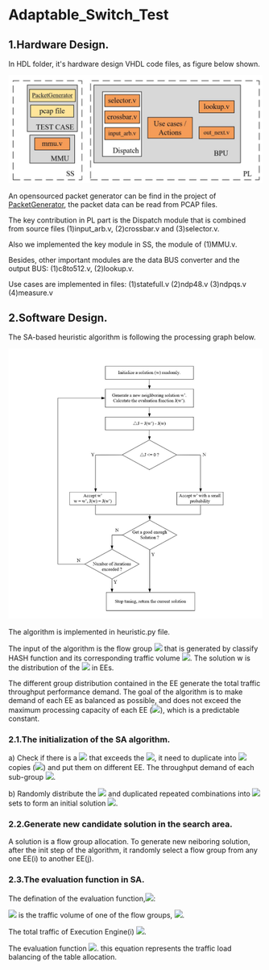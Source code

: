 

# Adaptable_Switch_Test

## 1.Hardware Design.

In HDL folder, it's hardware design VHDL code files, as figure below shown.

![image](https://github.com/Adaptable-Switch/AS_test/blob/master/figs/bpu2.jpg)

An opensourced packet generator can be find in the project of [PacketGenerator](https://github.com/NetFPGA/netfpga/wiki/PacketGenerator), the packet data can be read from PCAP files.

The key contribution in PL part is the Dispatch module that is combined from source files (1)input_arb.v, (2)crossbar.v and (3)selector.v.

Also we implemented the key module in SS, the module of (1)MMU.v.


Besides, other important modules are the data BUS converter and the output BUS: (1)c8to512.v, (2)lookup.v.

Use cases are implemented in files: (1)statefull.v (2)ndp48.v (3)ndpqs.v (4)measure.v

## 2.Software Design.

The SA-based heuristic algorithm is following the processing graph below.

![image](https://github.com/Adaptable-Switch/AS_test/blob/master/figs/Saprocess2.jpg)

The algorithm is implemented in heuristic.py file.



The input of the algorithm is the flow group ![](https://render.githubusercontent.com/render/math?math=G\\_{id}[j]) that is generated by classify HASH function and its corresponding traffic volume ![](https://render.githubusercontent.com/render/math?math=D\\_{id}[j]). The solution w is the distribution of the ![](https://render.githubusercontent.com/render/math?math=G\\_{id}[j]) in EEs. 

The different group distribution contained in the EE generate the total traffic throughput performance demand. The goal of the algorithm is to make demand of each EE as balanced as possible, and does not exceed the maximum processing capacity  of each EE (![](https://render.githubusercontent.com/render/math?math=P_{max})), which is a predictable constant.

### 2.1.The initialization of the SA algorithm.

a) Check if there is a ![](https://render.githubusercontent.com/render/math?math=D\\_{id}[j]) that exceeds the ![](https://render.githubusercontent.com/render/math?math=P_{max}), it need to duplicate into ![](https://render.githubusercontent.com/render/math?math=N) copies (![](https://render.githubusercontent.com/render/math?math=N\leq{K})) and put them on different EE. The throughput demand of each sub-group ![](https://render.githubusercontent.com/render/math?math=(\dfrac{D\\_{id}[j]}_{N})\leq{P_{max}}).

b) Randomly distribute the ![](https://render.githubusercontent.com/render/math?math=G\\_{id}[j]) and duplicated repeated combinations into ![](https://render.githubusercontent.com/render/math?math=K) sets to form an initial solution ![](https://render.githubusercontent.com/render/math?math=w).



### 2.2.Generate new candidate solution in the search area.

A solution is a flow group allocation. To generate new neiboring solution, after the init step of the algorithm, it randomly select a flow group from any one EE(i) to another EE(j).

### 2.3.The evaluation function in SA.

The defination of the evaluation function,![](https://render.githubusercontent.com/render/math?math=J(w)):

![](https://render.githubusercontent.com/render/math?math=D\\_{id}[j])
is the traffic volume of one of the flow groups, ![](https://render.githubusercontent.com/render/math?math=j\in[1,256]).

The total traffic of Execution Engine(i) ![](https://render.githubusercontent.com/render/math?math={}=\\sum{D\\_id[j]},(i\in[1,K],j\in{EE_i})).

The evaluation function ![](https://render.githubusercontent.com/render/math?math=J(w)=\\sum^{K}_{i=1}(D^{2}_{i}-D^{2}_{average})^{\dfrac{1}{2}}).
this equation represents the traffic load balancing of the table allocation.

